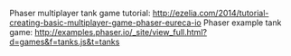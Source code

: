 Phaser multiplayer tank game tutorial:
http://ezelia.com/2014/tutorial-creating-basic-multiplayer-game-phaser-eureca-io
Phaser example tank game:
http://examples.phaser.io/_site/view_full.html?d=games&f=tanks.js&t=tanks
